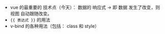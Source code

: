 - vue 的最重要的 技术点（今天）： 数据的 响应式
  -> 即 数据 发生了改变，则 视图 自动跟随改变。
- `{{ 表达式 }}` 的用法
- v-bind 的各种用法（包括： class 和 style）
